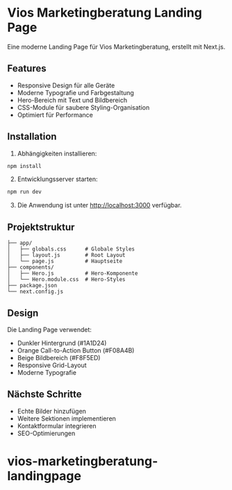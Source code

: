 # Vios Marketingberatung Landing Page

Eine moderne Landing Page für Vios Marketingberatung, erstellt mit Next.js.

## Features

- Responsive Design für alle Geräte
- Moderne Typografie und Farbgestaltung
- Hero-Bereich mit Text und Bildbereich
- CSS-Module für saubere Styling-Organisation
- Optimiert für Performance

## Installation

1. Abhängigkeiten installieren:
```bash
npm install
```

2. Entwicklungsserver starten:
```bash
npm run dev
```

3. Die Anwendung ist unter [http://localhost:3000](http://localhost:3000) verfügbar.

## Projektstruktur

```
├── app/
│   ├── globals.css      # Globale Styles
│   ├── layout.js        # Root Layout
│   └── page.js          # Hauptseite
├── components/
│   ├── Hero.js          # Hero-Komponente
│   └── Hero.module.css  # Hero-Styles
├── package.json
└── next.config.js
```

## Design

Die Landing Page verwendet:
- Dunkler Hintergrund (#1A1D24)
- Orange Call-to-Action Button (#F08A4B)
- Beige Bildbereich (#F8F5ED)
- Responsive Grid-Layout
- Moderne Typografie

## Nächste Schritte

- Echte Bilder hinzufügen
- Weitere Sektionen implementieren
- Kontaktformular integrieren
- SEO-Optimierungen
# vios-marketingberatung-landingpage
